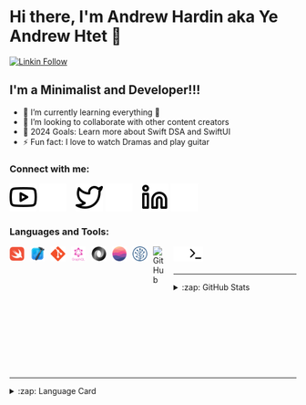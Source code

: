 # Hi there, I'm Andrew Hardin aka Ye Andrew Htet 👋

[![Linkin Follow](https://img.shields.io/badge/linkin%2Ffollow%2FcodeSTACKr%3Fcolor%3D1DA1F2%26logo%3Dtwitter%26style%3Dfor-the-badge)](https://www.linkedin.com/in/andrew-hardin-22420spo/)

## I'm a Minimalist and Developer!!!

- 🌱 I’m currently learning everything 🤣
- 👯 I’m looking to collaborate with other content creators
- 🥅 2024 Goals: Learn more about Swift DSA and SwiftUI
- ⚡ Fun fact: I love to watch Dramas and play guitar

### Connect with me:

[![website](./img/youtube-light.svg)](https://www.youtube.com/channel/UCD8jX_0EXxaM2bm6RG-qE0A#gh-light-mode-only)
[![website](./img/youtube-dark.svg)](https://www.youtube.com/channel/UCD8jX_0EXxaM2bm6RG-qE0A#gh-light-mode-only)
&nbsp;&nbsp;
[![website](./img/twitter-light.svg)](https://twitter.com/TheWhittier#gh-light-mode-only)
[![website](./img/twitter-dark.svg)](https://twitter.com/TheWhittier#gh-dark-mode-only)
&nbsp;&nbsp;
[![website](./img/linkedin-light.svg)](https://www.linkedin.com/in/andrew-hardin-22420spo/#gh-light-mode-only)
[![website](./img/linkedin-dark.svg)](https://www.linkedin.com/in/andrew-hardin-22420spo/#gh-dark-mode-only)
&nbsp;&nbsp;

### Languages and Tools:

<img align="left" alt="Swift Lang" width="26px" src="https://github.com/devicons/devicon/blob/v2.16.0/icons/swift/swift-original.svg" style="padding-right:10px;" />
<img align="left" alt="Xcode IDE" width="26px" src="https://github.com/devicons/devicon/blob/v2.16.0/icons/xcode/xcode-original.svg" style="padding-right:10px;" />
<img align="left" alt="Git" width="26px" src="https://github.com/devicons/devicon/blob/v2.16.0/icons/git/git-original.svg" style="padding-right:10px;" />
<img align="left" alt="GraphQL" width="26px" src="https://github.com/devicons/devicon/blob/v2.16.0/icons/graphql/graphql-plain-wordmark.svg" style="padding-right:10px;" />
<img align="left" alt="JSON" width="26px" src="https://github.com/devicons/devicon/blob/v2.16.0/icons/json/json-original.svg" style="padding-right:10px;" />
<img align="left" alt="Realm" width="26px" src="https://github.com/devicons/devicon/blob/v2.16.0/icons/realm/realm-original.svg" style="padding-right:10px;" />
<img align="left" alt="Source Tree" width="26px" src="https://github.com/devicons/devicon/blob/v2.16.0/icons/sourcetree/sourcetree-original.svg" style="padding-right:10px;" />
<img align="left" alt="GitHub" width="26px" src="https://user-images.githubusercontent.com/3369400/139447912-e0f43f33-6d9f-45f8-be46-2df5bbc91289.png" style="padding-right:10px;" />
<img align="left" alt="Terminal" width="26px" src="./img/terminal-dark.svg" />
<img align="left" alt="Terminal" width="26px" src="./img/terminal-light.svg" />

<br />
<br />

---

<details>
  <summary>:zap: GitHub Stats</summary>

  <img align="left" alt="Andrew's GitHub Stats" src="https://github-readme-stats.vercel.app/api?username=yellhtet-ux&show_icons=true&hide_border=false&title_color=ff652f&icon_color=FFE400&bg_color=09131B&text_color=ffffff&border_color=0c1a25" />

</details>

<br />
<br />
<br />
<br />
<br />
<br />
<br />
<br />

---

<details>
    <summary>:zap: Language Card</summary>
    <!--START_SECTION:activity-->
    <img align="left" alt="Andrew's GitHub Stats" src="https://github-readme-stats.vercel.app/api/top-langs/?username=yellhtet-ux" />
    <!--END_SECTION:activity-->
    
</details>

[website]: https://codeSTACKr.com
[course]: http://vsCodeHero.com
[twitter]: https://twitter.com/codeSTACKr
[youtube]: https://youtube.com/codeSTACKr
[instagram]: https://instagram.com/codeSTACKr
[linkedin]: https://linkedin.com/in/codeSTACKr
[webdevplaylist]: https://www.youtube.com/playlist?list=PLkwxH9e_vrAJ0WbEsFA9W3I1W-g_BTsbt
[jsplaylist]: https://www.youtube.com/playlist?list=PLkwxH9e_vrALRJKu7wfXby3MKeflhTu6B
[cssplaylist]: https://www.youtube.com/playlist?list=PLkwxH9e_vrALSdvZuEh6gqQdmDoDIoqz4
[reactplaylist]: https://www.youtube.com/playlist?list=PLkwxH9e_vrAK4TdffpxKY3QGyHCpxFcQ0
